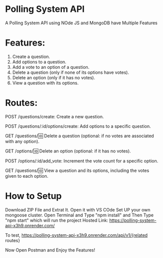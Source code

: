 # Polling System API

A Polling System API using NOde JS and MongoDB have Multiple Features

# Features:

1. Create a question.
2. Add options to a question.
3. Add a vote to an option of a question.
4. Delete a question (only if none of its options have votes).
5. Delete an option (only if it has no votes).
6. View a question with its options.


# Routes:

POST /questions/create: Create a new question.

POST /questions/:id/options/create: Add options to a specific question.

GET /questions/:id: Delete a question (optional: if no votes are associated with any option).

GET /options/:id: Delete an option (optional: if it has no votes).

POST /options/:id/add_vote: Increment the vote count for a specific option.

GET /questions/:id: View a question and its options, including the votes given to each option.

# How to Setup
Download ZIP File and Extrat It.
Open it with VS COde
Set UP your own mongoose cluster.
Open Terminal and Type "npm install"
and Then Type "npm start" which will run the project
Hosted Link: https://polling-system-api-x3h9.onrender.com/

To test, https://polling-system-api-x3h9.onrender.com/api/v1/{related routes}

Now Open Postman and Enjoy the Features!



